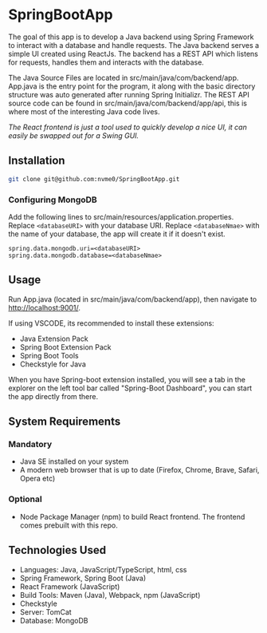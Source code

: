 # SpringBootApp

The goal of this app is to develop a Java backend using Spring Framework to interact with a database and handle requests. The Java backend serves a simple UI created using ReactJs. The backend has a REST API which listens for requests, handles them and interacts with the database.

The Java Source Files are located in src/main/java/com/backend/app.
App.java is the entry point for the program, it along with the basic directory structure was auto generated after running Spring Initializr.
The REST API source code can be found in src/main/java/com/backend/app/api, this is where most of the interesting Java code lives.

_The React frontend is just a tool used to quickly develop a nice UI, it can easily be swapped out for a Swing GUI._

## Installation

```bash
git clone git@github.com:nvme0/SpringBootApp.git
```

### Configuring MongoDB

Add the following lines to src/main/resources/application.properties.
Replace `<databaseURI>` with your database URI.
Replace `<databaseNmae>` with the name of your database, the app will create it if it doesn't exist.

```config
spring.data.mongodb.uri=<databaseURI>
spring.data.mongodb.database=<databaseNmae>
```

## Usage

Run App.java (located in src/main/java/com/backend/app), then navigate to <http://localhost:9001/>.

If using VSCODE, its recommended to install these extensions:

- Java Extension Pack
- Spring Boot Extension Pack
- Spring Boot Tools
- Checkstyle for Java

When you have Spring-boot extension installed, you will see a tab in the explorer on the left tool bar called "Spring-Boot Dashboard", you can start the app directly from there.

## System Requirements

### Mandatory

- Java SE installed on your system
- A modern web browser that is up to date (Firefox, Chrome, Brave, Safari, Opera etc)

### Optional

- Node Package Manager (npm) to build React frontend. The frontend comes prebuilt with this repo.

## Technologies Used

- Languages: Java, JavaScript/TypeScript, html, css
- Spring Framework, Spring Boot (Java)
- React Framework (JavaScript)
- Build Tools: Maven (Java), Webpack, npm (JavaScript)
- Checkstyle
- Server: TomCat
- Database: MongoDB
